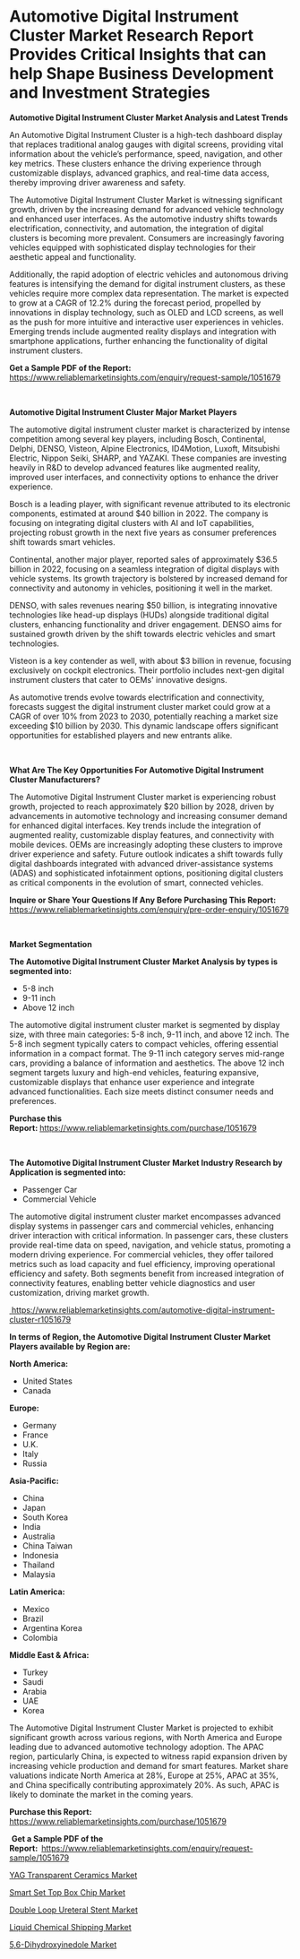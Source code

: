 <p><h1>Automotive Digital Instrument Cluster Market Research Report Provides Critical Insights that can help Shape Business Development and Investment Strategies</h1></p><p><strong>Automotive Digital Instrument Cluster Market Analysis and Latest Trends</strong></p>
<p><p>An Automotive Digital Instrument Cluster is a high-tech dashboard display that replaces traditional analog gauges with digital screens, providing vital information about the vehicle’s performance, speed, navigation, and other key metrics. These clusters enhance the driving experience through customizable displays, advanced graphics, and real-time data access, thereby improving driver awareness and safety.</p><p>The Automotive Digital Instrument Cluster Market is witnessing significant growth, driven by the increasing demand for advanced vehicle technology and enhanced user interfaces. As the automotive industry shifts towards electrification, connectivity, and automation, the integration of digital clusters is becoming more prevalent. Consumers are increasingly favoring vehicles equipped with sophisticated display technologies for their aesthetic appeal and functionality.</p><p>Additionally, the rapid adoption of electric vehicles and autonomous driving features is intensifying the demand for digital instrument clusters, as these vehicles require more complex data representation. The market is expected to grow at a CAGR of 12.2% during the forecast period, propelled by innovations in display technology, such as OLED and LCD screens, as well as the push for more intuitive and interactive user experiences in vehicles. Emerging trends include augmented reality displays and integration with smartphone applications, further enhancing the functionality of digital instrument clusters.</p></p>
<p><strong>Get a Sample PDF of the Report:&nbsp;</strong> <a href="https://www.reliablemarketinsights.com/enquiry/request-sample/1051679?utm_campaign=1589&utm_medium=2&utm_source=Github&utm_content=ia&utm_term=02112024&utm_id=automotive-digital-instrument-cluster">https://www.reliablemarketinsights.com/enquiry/request-sample/1051679</a></p>
<p>&nbsp;</p>
<p><strong>Automotive Digital Instrument Cluster Major Market Players</strong></p>
<p><p>The automotive digital instrument cluster market is characterized by intense competition among several key players, including Bosch, Continental, Delphi, DENSO, Visteon, Alpine Electronics, ID4Motion, Luxoft, Mitsubishi Electric, Nippon Seiki, SHARP, and YAZAKI. These companies are investing heavily in R&D to develop advanced features like augmented reality, improved user interfaces, and connectivity options to enhance the driver experience.</p><p>Bosch is a leading player, with significant revenue attributed to its electronic components, estimated at around $40 billion in 2022. The company is focusing on integrating digital clusters with AI and IoT capabilities, projecting robust growth in the next five years as consumer preferences shift towards smart vehicles.</p><p>Continental, another major player, reported sales of approximately $36.5 billion in 2022, focusing on a seamless integration of digital displays with vehicle systems. Its growth trajectory is bolstered by increased demand for connectivity and autonomy in vehicles, positioning it well in the market.</p><p>DENSO, with sales revenues nearing $50 billion, is integrating innovative technologies like head-up displays (HUDs) alongside traditional digital clusters, enhancing functionality and driver engagement. DENSO aims for sustained growth driven by the shift towards electric vehicles and smart technologies.</p><p>Visteon is a key contender as well, with about $3 billion in revenue, focusing exclusively on cockpit electronics. Their portfolio includes next-gen digital instrument clusters that cater to OEMs' innovative designs.</p><p>As automotive trends evolve towards electrification and connectivity, forecasts suggest the digital instrument cluster market could grow at a CAGR of over 10% from 2023 to 2030, potentially reaching a market size exceeding $10 billion by 2030. This dynamic landscape offers significant opportunities for established players and new entrants alike.</p></p>
<p>&nbsp;</p>
<p><strong>What Are The Key Opportunities For Automotive Digital Instrument Cluster Manufacturers?</strong></p>
<p><p>The Automotive Digital Instrument Cluster market is experiencing robust growth, projected to reach approximately $20 billion by 2028, driven by advancements in automotive technology and increasing consumer demand for enhanced digital interfaces. Key trends include the integration of augmented reality, customizable display features, and connectivity with mobile devices. OEMs are increasingly adopting these clusters to improve driver experience and safety. Future outlook indicates a shift towards fully digital dashboards integrated with advanced driver-assistance systems (ADAS) and sophisticated infotainment options, positioning digital clusters as critical components in the evolution of smart, connected vehicles.</p></p>
<p><strong>Inquire or Share Your Questions If Any Before Purchasing This Report:</strong> <a href="https://www.reliablemarketinsights.com/enquiry/pre-order-enquiry/1051679?utm_campaign=1589&utm_medium=2&utm_source=Github&utm_content=ia&utm_term=02112024&utm_id=automotive-digital-instrument-cluster">https://www.reliablemarketinsights.com/enquiry/pre-order-enquiry/1051679</a></p>
<p>&nbsp;</p>
<p><strong>Market Segmentation</strong></p>
<p><strong>The Automotive Digital Instrument Cluster Market Analysis by types is segmented into:</strong></p>
<p><ul><li>5-8 inch</li><li>9-11 inch</li><li>Above 12 inch</li></ul></p>
<p><p>The automotive digital instrument cluster market is segmented by display size, with three main categories: 5-8 inch, 9-11 inch, and above 12 inch. The 5-8 inch segment typically caters to compact vehicles, offering essential information in a compact format. The 9-11 inch category serves mid-range cars, providing a balance of information and aesthetics. The above 12 inch segment targets luxury and high-end vehicles, featuring expansive, customizable displays that enhance user experience and integrate advanced functionalities. Each size meets distinct consumer needs and preferences.</p></p>
<p><strong>Purchase this Report:&nbsp;</strong><a href="https://www.reliablemarketinsights.com/purchase/1051679?utm_campaign=1589&utm_medium=2&utm_source=Github&utm_content=ia&utm_term=02112024&utm_id=automotive-digital-instrument-cluster">https://www.reliablemarketinsights.com/purchase/1051679</a></p>
<p>&nbsp;</p>
<p><strong>The Automotive Digital Instrument Cluster Market Industry Research by Application is segmented into:</strong></p>
<p><ul><li>Passenger Car</li><li>Commercial Vehicle</li></ul></p>
<p><p>The automotive digital instrument cluster market encompasses advanced display systems in passenger cars and commercial vehicles, enhancing driver interaction with critical information. In passenger cars, these clusters provide real-time data on speed, navigation, and vehicle status, promoting a modern driving experience. For commercial vehicles, they offer tailored metrics such as load capacity and fuel efficiency, improving operational efficiency and safety. Both segments benefit from increased integration of connectivity features, enabling better vehicle diagnostics and user customization, driving market growth.</p></p>
<p><a href="https://www.reliablemarketinsights.com/automotive-digital-instrument-cluster-r1051679?utm_campaign=1589&utm_medium=2&utm_source=Github&utm_content=ia&utm_term=02112024&utm_id=automotive-digital-instrument-cluster">&nbsp;https://www.reliablemarketinsights.com/automotive-digital-instrument-cluster-r1051679</a></p>
<p><strong>In terms of Region, the Automotive Digital Instrument Cluster Market Players available by Region are:</strong></p>
<p>
    <p> <strong> North America: </strong>
        <ul>
            <li>United States</li>
            <li>Canada</li>
        </ul>
        </p> 
    <p> <strong> Europe: </strong>
        <ul>
            <li>Germany</li>
            <li>France</li>
            <li>U.K.</li>
            <li>Italy</li>
            <li>Russia</li>
        </ul>
        </p> 
    <p> <strong> Asia-Pacific: </strong>
        <ul>
            <li>China</li>
            <li>Japan</li>
            <li>South Korea</li>
            <li>India</li>
            <li>Australia</li>
            <li>China Taiwan</li>
            <li>Indonesia</li>
            <li>Thailand</li>
            <li>Malaysia</li>
        </ul>
        </p> 
    <p> <strong> Latin America: </strong>
        <ul>
            <li>Mexico</li>
            <li>Brazil</li>
            <li>Argentina Korea</li>
            <li>Colombia</li>
        </ul>
        </p> 
    <p> <strong> Middle East & Africa: </strong>
        <ul>
            <li>Turkey</li>
            <li>Saudi</li>
            <li>Arabia</li>
            <li>UAE</li>
            <li>Korea</li>
        </ul>
    </p>
    </p>
<p><p>The Automotive Digital Instrument Cluster Market is projected to exhibit significant growth across various regions, with North America and Europe leading due to advanced automotive technology adoption. The APAC region, particularly China, is expected to witness rapid expansion driven by increasing vehicle production and demand for smart features. Market share valuations indicate North America at 28%, Europe at 25%, APAC at 35%, and China specifically contributing approximately 20%. As such, APAC is likely to dominate the market in the coming years.</p></p>
<p><strong>Purchase this Report: </strong><a href="https://www.reliablemarketinsights.com/purchase/1051679?utm_campaign=1589&utm_medium=2&utm_source=Github&utm_content=ia&utm_term=02112024&utm_id=automotive-digital-instrument-cluster">https://www.reliablemarketinsights.com/purchase/1051679</a></p>
<p>&nbsp;<strong>Get a Sample PDF of the Report:&nbsp;&nbsp;</strong><a href="https://www.reliablemarketinsights.com/enquiry/request-sample/1051679?utm_campaign=1589&utm_medium=2&utm_source=Github&utm_content=ia&utm_term=02112024&utm_id=automotive-digital-instrument-cluster">https://www.reliablemarketinsights.com/enquiry/request-sample/1051679</a></p>
<p><strong></strong></p>
<p><p><a href="https://www.linkedin.com/pulse/competitive-intelligence-yag-transparent-ceramics-market-key-0xywc?utm_campaign=1589&utm_medium=2&utm_source=Github&utm_content=ia&utm_term=02112024&utm_id=automotive-digital-instrument-cluster">YAG Transparent Ceramics Market</a></p><p><a href="https://www.linkedin.com/pulse/smart-set-top-box-chip-market-dynamics-application-types-emerging-axqqc?utm_campaign=1589&utm_medium=2&utm_source=Github&utm_content=ia&utm_term=02112024&utm_id=automotive-digital-instrument-cluster">Smart Set Top Box Chip Market</a></p><p><a href="https://www.linkedin.com/pulse/double-loop-ureteral-stent-market-global-trends-forecast-2dimf?utm_campaign=1589&utm_medium=2&utm_source=Github&utm_content=ia&utm_term=02112024&utm_id=automotive-digital-instrument-cluster">Double Loop Ureteral Stent Market</a></p><p><a href="https://www.linkedin.com/pulse/liquid-chemical-shipping-market-global-share-ranking-overall-pn7pc?utm_campaign=1589&utm_medium=2&utm_source=Github&utm_content=ia&utm_term=02112024&utm_id=automotive-digital-instrument-cluster">Liquid Chemical Shipping Market</a></p><p><a href="https://www.linkedin.com/pulse/56-dihydroxyinedole-market-segmentation-geographical-regions-y196c?utm_campaign=1589&utm_medium=2&utm_source=Github&utm_content=ia&utm_term=02112024&utm_id=automotive-digital-instrument-cluster">5,6-Dihydroxyinedole Market</a></p></p>